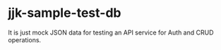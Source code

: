 # jjk-sample-test-db

It is just mock JSON data for testing an API service for Auth and CRUD operations.
